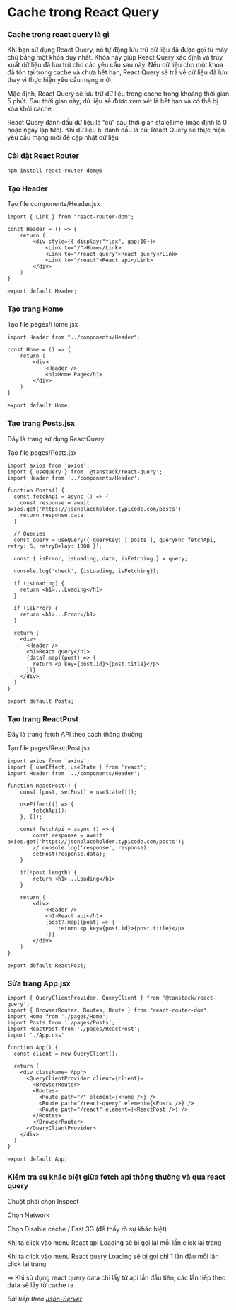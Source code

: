 # Cache trong React Query 

### Cache trong react query là gì

Khi bạn sử dụng React Query, nó tự động lưu trữ dữ liệu đã được gọi từ máy chủ bằng một khóa duy nhất. Khóa này giúp React Query xác định và truy xuất dữ liệu đã lưu trữ cho các yêu cầu sau này. Nếu dữ liệu cho một khóa đã tồn tại trong cache và chưa hết hạn, React Query sẽ trả về dữ liệu đã lưu thay vì thực hiện yêu cầu mạng mới

Mặc định, React Query sẽ lưu trữ dữ liệu trong cache trong khoảng thời gian 5 phút. Sau thời gian này, dữ liệu sẽ được xem xét là hết hạn và có thể bị xóa khỏi cache

React Query đánh dấu dữ liệu là “cũ” sau thời gian staleTime (mặc định là 0 hoặc ngay lập tức). Khi dữ liệu bị đánh dấu là cũ, React Query sẽ thực hiện yêu cầu mạng mới để cập nhật dữ liệu

### Cài đặt React Router

```
npm install react-router-dom@6
```

### Tạo Header

Tạo file components/Header.jsx

```
import { Link } from "react-router-dom";

const Header = () => {
    return (
        <div style={{ display:"flex", gap:10}}>
            <Link to="/">Home</Link>
            <Link to="/react-query">React query</Link>
            <Link to="/react">React api</Link>
        </div>
    )
}

export default Header;
```

### Tạo trang Home

Tạo file pages/Home.jsx
```
import Header from "../components/Header";

const Home = () => {
    return (
        <div>
            <Header />
            <h1>Home Page</h1>
        </div>
    )
}

export default Home;
```

### Tạo trang Posts.jsx

Đây là trang sử dụng ReactQuery

Tạo file pages/Posts.jsx

```
import axios from 'axios';
import { useQuery } from '@tanstack/react-query';
import Header from '../components/Header';

function Posts() {
  const fetchApi = async () => {
    const response = await axios.get('https://jsonplaceholder.typicode.com/posts')
    return response.data
  }

  // Queries
  const query = useQuery({ queryKey: ['posts'], queryFn: fetchApi, retry: 5, retryDelay: 1000 });

  const { isError, isLoading, data, isFetching } = query;
  
  console.log('check', {isLoading, isFetching});

  if (isLoading) {
    return <h1>...Loading</h1>
  }

  if (isError) {
    return <h1>...Error</h1>
  }

  return (
    <div>
      <Header />
      <h1>React query</h1>
      {data?.map((post) => {
        return <p key={post.id}>{post.title}</p>
      })}
    </div>
  )
}

export default Posts;
```

### Tạo trang ReactPost

Đây là trang fetch API theo cách thông thường

Tạo file pages/ReactPost.jsx

```
import axios from 'axios';
import { useEffect, useState } from 'react';
import Header from '../components/Header';

function ReactPost() {
    const [post, setPost] = useState([]);

    useEffect(() => {
        fetchApi();
    }, []);

    const fetchApi = async () => {
        const response = await axios.get('https://jsonplaceholder.typicode.com/posts');
        // console.log('response', response);
        setPost(response.data);
    }

    if(!post.length) {
        return <h1>...Loading</h1>
    }

    return (
        <div>
            <Header />
            <h1>React api</h1>
            {post?.map((post) => {
                return <p key={post.id}>{post.title}</p>
            })}
        </div>
    )
}

export default ReactPost;
```

### Sửa trang App.jsx

```
import { QueryClientProvider, QueryClient } from '@tanstack/react-query';
import { BrowserRouter, Routes, Route } from "react-router-dom";
import Home from './pages/Home';
import Posts from './pages/Posts';
import ReactPost from './pages/ReactPost';
import './App.css'

function App() {
  const client = new QueryClient();

  return (
    <div className='App'>
      <QueryClientProvider client={client}>
        <BrowserRouter>
        <Routes>
          <Route path="/" element={<Home />} />
          <Route path="/react-query" element={<Posts />} />
          <Route path="/react" element={<ReactPost />} />
        </Routes>
        </BrowserRouter>
      </QueryClientProvider>
    </div>
  )
}

export default App;
```

### Kiểm tra sự khác biệt giữa fetch api thông thường và qua react query

Chuột phải chọn Inspect 

Chọn Network 

Chọn Disable cache / Fast 3G (để thấy rõ sự khác biệt)

Khi ta click vào menu React api Loading sẽ bị gọi lại mỗi lần click lại trang

Khi ta click vào menu React query Loading sẽ bị gọi chỉ 1 lần đầu mỗi lần click lại trang

=> Khi sử dụng react query data chỉ lấy từ api lần đầu tiên, các lần tiếp theo data sẽ lấy từ cache ra

*Bài tiếp theo [Json-Server](session_004_jsonserver.md)*